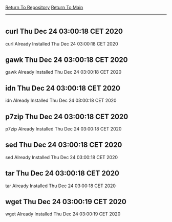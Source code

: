 [Return To Repository](https://github.com/bast69/piholeparser/)
[Return To Main](https://github.com/bast69/piholeparser/blob/master/RecentRunLogs/Mainlog.md)
____________________________________
# 
## curl Thu Dec 24 03:00:18 CET 2020
curl Already Installed Thu Dec 24 03:00:18 CET 2020
## gawk Thu Dec 24 03:00:18 CET 2020
gawk Already Installed Thu Dec 24 03:00:18 CET 2020
## idn Thu Dec 24 03:00:18 CET 2020
idn Already Installed Thu Dec 24 03:00:18 CET 2020
## p7zip Thu Dec 24 03:00:18 CET 2020
p7zip Already Installed Thu Dec 24 03:00:18 CET 2020
## sed Thu Dec 24 03:00:18 CET 2020
sed Already Installed Thu Dec 24 03:00:18 CET 2020
## tar Thu Dec 24 03:00:18 CET 2020
tar Already Installed Thu Dec 24 03:00:18 CET 2020
## wget Thu Dec 24 03:00:19 CET 2020
wget Already Installed Thu Dec 24 03:00:19 CET 2020
